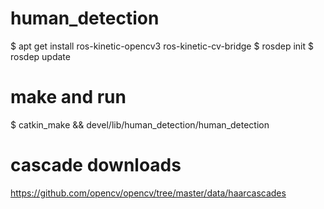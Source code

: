 # human_detection
$ apt get install ros-kinetic-opencv3 ros-kinetic-cv-bridge
$ rosdep init
$ rosdep update

# make and run
$ catkin_make && devel/lib/human_detection/human_detection

# cascade downloads
https://github.com/opencv/opencv/tree/master/data/haarcascades

